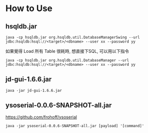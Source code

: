 # How to Use

## hsqldb.jar

`java -cp hsqldb.jar org.hsqldb.util.DatabaseManagerSwing --url jdbc:hsqldb:hsql://<target>/<dbname> --user xx --password yy`

如果覺得 Load 所有 Table 很耗時, 想直接下SQL, 可以用以下指令

`java -cp hsqldb.jar org.hsqldb.util.DatabaseManager --url jdbc:hsqldb:hsql://<target>/<dbname> --user xx --password yy`

## jd-gui-1.6.6.jar

`java -jar jd-gui-1.6.6.jar`

## ysoserial-0.0.6-SNAPSHOT-all.jar

https://github.com/frohoff/ysoserial

`java -jar ysoserial-0.0.6-SNAPSHOT-all.jar [payload] '[command]'`




